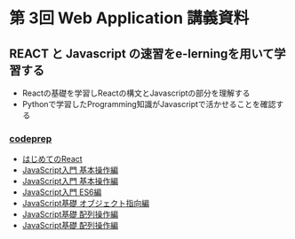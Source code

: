 # 第 3回 Web Application 講義資料

## REACT と Javascript の速習をe-lerningを用いて学習する

- Reactの基礎を学習しReactの構文とJavascriptの部分を理解する
- Pythonで学習したProgramming知識がJavascriptで活かせることを確認する


### [codeprep](https://codeprep.jp/)

- [はじめてのReact](https://codeprep.jp/books/104)
- [JavaScript入門 基本操作編](https://codeprep.jp/books/3)
- [JavaScript入門 基本操作編](https://codeprep.jp/books/117)
- [JavaScript入門 ES6編](https://codeprep.jp/books/68)
- [JavaScript基礎 オブジェクト指向編](https://codeprep.jp/books/87)
- [JavaScript基礎 配列操作編](https://codeprep.jp/books/54)
- [JavaScript基礎 配列操作編](https://codeprep.jp/books/105)
